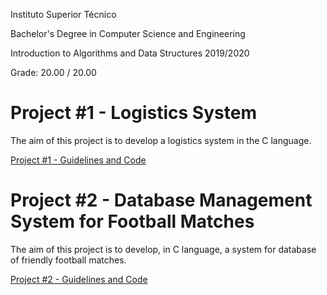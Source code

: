 Instituto Superior Técnico

Bachelor's Degree in Computer Science and Engineering

Introduction to Algorithms and Data Structures 2019/2020

Grade: 20.00 / 20.00

# Project #1 - Logistics System

The aim of this project is to develop a logistics system in the C language. 

[Project #1 - Guidelines and Code](https://github.com/mafaldacf/IST-IAED/blob/main/proj1)

# Project #2 - Database Management System for Football Matches

The aim of this project is to develop, in C language, a system for database of friendly football matches.

[Project #2 - Guidelines and Code](https://github.com/mafaldacf/IST-IAED/blob/main/proj2)
